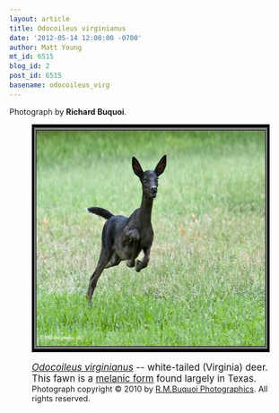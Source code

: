 ```yaml
---
layout: article
title: Odocoileus virginianus
date: '2012-05-14 12:00:00 -0700'
author: Matt Young
mt_id: 6515
blog_id: 2
post_id: 6515
basename: odocoileus_virg
---
```

Photograph by **Richard Buquoi**.

<figure>
<img src="/uploads/2012/MelanicDeer_Buquoi_600.jpg" alt="MelanicDeer_Buquoi_600.jpg" width="600" height="407" />
<figcaption markdown="span">

<big>[_Odocoileus virginianus_](en.wikipedia.org/wiki/White-tailed_deer) -- white-tailed (Virginia) deer. This fawn is a [melanic form](http://www.jstor.org/discover/10.2307/30055424) found largely in Texas.</big> Photograph copyright &copy; 2010 by [R.M.Buquoi Photographics](http://rmbuquoiphoto.photoshelter.com/). All rights reserved.

</figcaption>
</figure>
